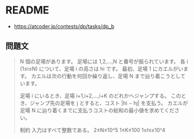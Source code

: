 # README
- <https://atcoder.jp/contests/dp/tasks/dp_b>

## 問題文
>N 個の足場があります。
>足場には 1,2,…,N と番号が振られています。
>各 i (1≤i≤N) について、足場 i の高さは hi です。
>最初、足場 1 にカエルがいます。
>カエルは次の行動を何回か繰り返し、足場 N まで辿り着こうとしています。
>
>足場 i にいるとき、足場 i+1,i+2,…,i+K のどれかへジャンプする。
>このとき、ジャンプ先の足場を j とすると、コスト |hi − hj| を支払う。
>カエルが足場 N に辿り着くまでに支払うコストの総和の最小値を求めてください。
>
>制約
>入力はすべて整数である。
>2≤N≤10^5
>1≤K≤100
>1≤hi≤10^4
